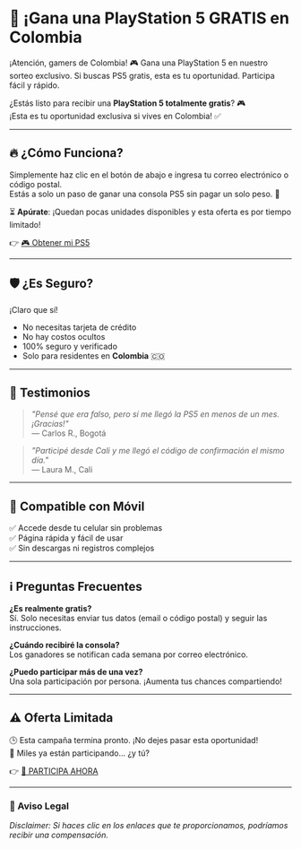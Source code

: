 # 🎁 ¡Gana una PlayStation 5 GRATIS en Colombia 
¡Atención, gamers de Colombia! 🎮 Gana una PlayStation 5 en nuestro sorteo exclusivo. Si buscas PS5 gratis, esta es tu oportunidad. Participa fácil y rápido.
<head>
  <meta name="viewport" content="width=device-width, initial-scale=1.0" />
  <title>🎁 ¡Gana una PlayStation 5 GRATIS en Colombia!</title>
  <meta name="description" content="¿Quieres una PlayStation 5 totalmente gratis? Participa ahora en nuestro sorteo exclusivo para Colombia. ⏳ ¡Ofertas limitadas!">
</head>

¿Estás listo para recibir una **PlayStation 5 totalmente gratis**? 🎮  
¡Esta es tu oportunidad exclusiva si vives en Colombia! ✅

---

## 🔥 ¿Cómo Funciona?

Simplemente haz clic en el botón de abajo e ingresa tu correo electrónico o código postal.  
Estás a solo un paso de ganar una consola PS5 sin pagar un solo peso. 🎯

⏳ **Apúrate**: ¡Quedan pocas unidades disponibles y esta oferta es por tiempo limitado!

👉 [🎮 Obtener mi PS5](https://mvx555.github.io/ps5co/)

---

## 🛡️ ¿Es Seguro?

¡Claro que sí!  
- No necesitas tarjeta de crédito  
- No hay costos ocultos  
- 100% seguro y verificado  
- Solo para residentes en **Colombia** 🇨🇴

---

## 💬 Testimonios

> _"Pensé que era falso, pero sí me llegó la PS5 en menos de un mes. ¡Gracias!"_  
> — Carlos R., Bogotá

> _"Participé desde Cali y me llegó el código de confirmación el mismo día."_  
> — Laura M., Cali

---

## 📱 Compatible con Móvil

✅ Accede desde tu celular sin problemas  
✅ Página rápida y fácil de usar  
✅ Sin descargas ni registros complejos

---

## ℹ️ Preguntas Frecuentes

**¿Es realmente gratis?**  
Sí. Solo necesitas enviar tus datos (email o código postal) y seguir las instrucciones.

**¿Cuándo recibiré la consola?**  
Los ganadores se notifican cada semana por correo electrónico.

**¿Puedo participar más de una vez?**  
Una sola participación por persona. ¡Aumenta tus chances compartiendo!

---

## ⚠️ Oferta Limitada

🕒 Esta campaña termina pronto. ¡No dejes pasar esta oportunidad!  
🚀 Miles ya están participando... ¿y tú?

👉 [🎁 PARTICIPA AHORA](https://mvx555.github.io/ps5co/)

---

### 📢 Aviso Legal

_Disclaimer: Si haces clic en los enlaces que te proporcionamos, podríamos recibir una compensación._


